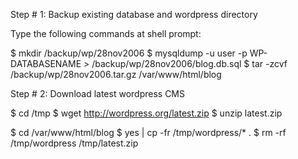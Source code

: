 Step # 1: Backup existing database and wordpress directory

Type the following commands at shell prompt:

$ mkdir /backup/wp/28nov2006
$ mysqldump -u user -p WP-DATABASENAME > /backup/wp/28nov2006/blog.db.sql
$ tar -zcvf /backup/wp/28nov2006.tar.gz /var/www/html/blog


Step # 2: Download latest wordpress CMS

$ cd /tmp
$ wget http://wordpress.org/latest.zip
$ unzip latest.zip


$ cd /var/www/html/blog
$ yes | cp -fr /tmp/wordpress/* .
$ rm -rf /tmp/wordpress /tmp/latest.zip
